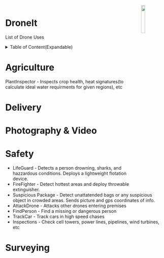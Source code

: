 <img align="right" src="https://i.imgur.com/p8jenZt.png" width=15%>

# DroneIt
List of Drone Uses

<details>
<summary>Table of Content(Expandable)</summary>

* Safety
</details>

# Agriculture
PlantInspector - Inspects crop health, heat signatures(to calculate ideal water requirments for given regions), etc
# Delivery

# Photography & Video


# Safety
* LifeGuard - Detects a person drowning, sharks, and hazzardous conditions. Deploys a lightweight flotation device. 
* FireFighter - Detect hottest areas and deploy throwable extinguisher.
* Suspicious Package - Detect unattatended bags or any suspicious object in crowded areas. Sends picture and gps coordinates of info.
* AttackDrone - Attacks other drones entering premises
* FindPerson - Find a missing or dangerous person
* TrackCar - Track cars in high speed chases
* Inspections - Check cell towers, power lines, pipelines, wind turbines, etc


# Surveying
